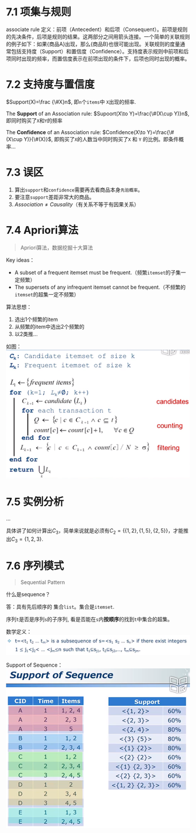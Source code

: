 # 7.1 项集与规则

associate rule 定义：前项（Antecedent）和后项（Consequent）。前项是规则的先决条件，后项是规则的结果。这两部分之间用箭头连接。一个简单的关联规则的例子如下：如果{商品A}出现，那么{商品B}也很可能出现。关联规则的度量通常包括支持度（Support）和置信度（Confidence）。支持度表示规则中前项和后项同时出现的频率，而置信度表示在前项出现的条件下，后项也同时出现的概率。

# 7.2 支持度与置信度

$Support(X)=\frac {\#X}n$, 即`n`个`items`中 `X`出现的频率.



The **Support** of an Association rule: $Supoort(X\to Y)=\frac{\#(X\cup Y)}n$, 即同时购买了`X`和`Y`的频率



The **Confidence** of an Association rule: $Confidence(X\to Y)=\frac{\#(X\cup Y)}{\#(X)}$, 即购买了`X`的人数当中同时购买了`X` 和 `Y` 的比例。即条件概率...

# 7.3 误区

1. 算出`support`和`confidence`需要再去看商品本身`先验概率`。
2. 要注意`support`差距非常大的商品。
3. $Association\ne Causality$（有关系不等于有因果关系）

# 7.4  Apriori算法

> Apriori算法，数据挖掘十大算法

Key ideas：

- A subset of a frequent itemset must be frequent.（频繁`itemset`的子集一定频繁）
- The supersets of any infrequent itemset cannot be frequent.（不频繁的`itemset`的超集一定不频繁）



算法思想：

1. 选出1个频繁的item
2. 从频繁的item中选出2个频繁的
3. 以2类推...

如图：![image-20231124141537539](./assets/image-20231124141537539.png)

# 7.5 实例分析

...

具体讲了如何计算出$C_3$，简单来说就是必须有$C_2=\{\{1,2\},\{1,5\},\{2,5\}\}$，才能推出$C_3=\{1,2,3\}$.

# 7.6 序列模式

> Sequential Pattern

什么是sequence？

答：具有先后顺序的 集合`list`。集合是`itemset`.



序列`t`是否是序列`s`的子序列, 看是否能在`s`内**按顺序**的找到`t`中集合的超集。

数学定义：![image-20231124162129979](./assets/image-20231124162129979.png)



Support of Sequence：![image-20231124162339146](./assets/image-20231124162339146.png)



